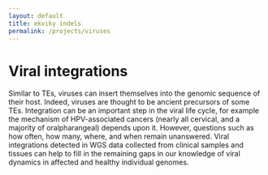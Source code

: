```yaml
---
layout: default
title: ekviky indels
permalink: /projects/viruses
---
```

# Viral integrations  

Similar to TEs, viruses can insert themselves into the genomic sequence of their host. Indeed, viruses are thought to be ancient precursors of some TEs. Integration can be an important step in the viral life cycle, for example the mechanism of HPV-associated cancers (nearly all cervical, and a majority of oralpharangeal) depends upon it. However, questions such as how often, how many, where, and when remain unanswered. Viral integrations detected in WGS data collected from clinical samples and tissues can help to fill in the remaining gaps in our knowledge of viral dynamics in affected and healthy individual genomes.

